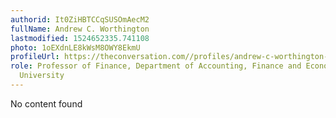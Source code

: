 ```yaml
---
authorid: It0ZiHBTCCqSUSOmAecM2
fullName: Andrew C. Worthington
lastmodified: 1524652335.741108
photo: 1oEXdnLE8kWsM8OWY8EkmU
profileUrl: https://theconversation.com//profiles/andrew-c-worthington-108495
role: Professor of Finance, Department of Accounting, Finance and Economics, Griffith
  University
---
```

No content found